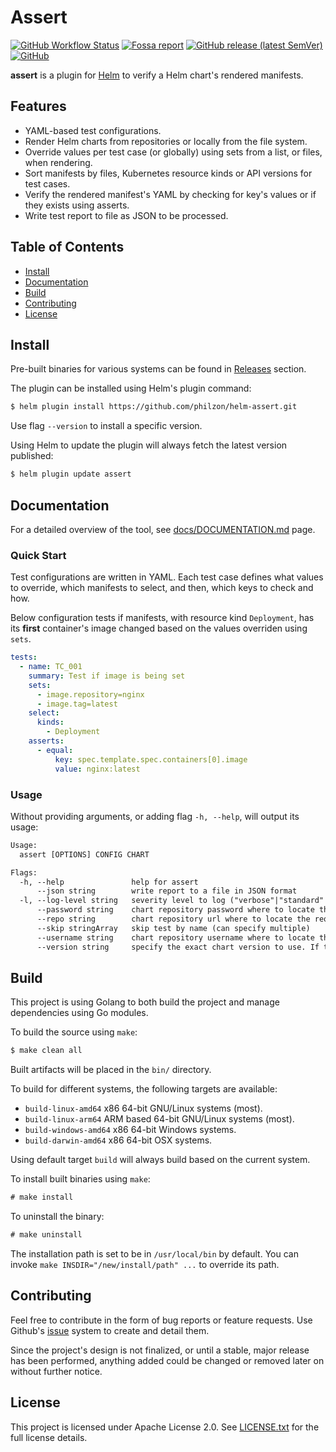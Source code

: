 # Assert

[![GitHub Workflow Status](https://img.shields.io/github/workflow/status/philzon/helm-assert/CI?style=flat)](https://github.com/philzon/helm-assert/actions?query=workflow%3ACI)
[![Fossa report](https://app.fossa.com/api/projects/git%2Bgithub.com%2Fphilzon%2Fhelm-assert.svg?type=shield)](https://app.fossa.com/projects/git%2Bgithub.com%2Fphilzon%2Fhelm-assert)
[![GitHub release (latest SemVer)](https://img.shields.io/github/v/release/philzon/helm-assert?style=flat)](https://github.com/philzon/helm-assert/releases)
[![GitHub](https://img.shields.io/github/license/philzon/helm-assert?style=flat)](https://github.com/philzon/helm-assert/blob/master/LICENSE)

**assert** is a plugin for [Helm](https://github.com/helm/helm) to verify a Helm chart's rendered manifests.

## Features

- YAML-based test configurations.
- Render Helm charts from repositories or locally from the file system.
- Override values per test case (or globally) using sets from a list, or files, when rendering.
- Sort manifests by files, Kubernetes resource kinds or API versions for test cases.
- Verify the rendered manifest's YAML by checking for key's values or if they exists using asserts.
- Write test report to file as JSON to be processed.

## Table of Contents

- [Install](#install)
- [Documentation](#documentation)
- [Build](#build)
- [Contributing](#contributing)
- [License](#license)

## Install

Pre-built binaries for various systems can be found in [Releases](https://github.com/philzon/helm-assert/releases) section.

The plugin can be installed using Helm's plugin command:

```txt
$ helm plugin install https://github.com/philzon/helm-assert.git
```

Use flag `--version` to install a specific version.

Using Helm to update the plugin will always fetch the latest version published:

```txt
$ helm plugin update assert
```

## Documentation

For a detailed overview of the tool, see [docs/DOCUMENTATION.md](./docs/DOCUMENTATION.md) page.

### Quick Start

Test configurations are written in YAML.
Each test case defines what values to override, which manifests to select, and then, which keys to check and how.

Below configuration tests if manifests, with resource kind `Deployment`, has its **first** container's image changed based on the values overriden using `sets`.

```yaml
tests:
  - name: TC_001
    summary: Test if image is being set
    sets:
      - image.repository=nginx
      - image.tag=latest
    select:
      kinds:
        - Deployment
    asserts:
      - equal:
          key: spec.template.spec.containers[0].image
          value: nginx:latest
```

### Usage

Without providing arguments, or adding flag `-h, --help`, will output its usage:

```txt
Usage:
  assert [OPTIONS] CONFIG CHART

Flags:
  -h, --help               help for assert
      --json string        write report to a file in JSON format
  -l, --log-level string   severity level to log ("verbose"|"standard"|"quiet"|"none") (default "standard")
      --password string    chart repository password where to locate the requested chart
      --repo string        chart repository url where to locate the requested chart
      --skip stringArray   skip test by name (can specify multiple)
      --username string    chart repository username where to locate the requested chart
      --version string     specify the exact chart version to use. If this is not specified, the latest version is used
```

## Build

This project is using Golang to both build the project and manage dependencies using Go modules.

To build the source using `make`:

```txt
$ make clean all
```

Built artifacts will be placed in the `bin/` directory.

To build for different systems, the following targets are available:

- `build-linux-amd64` x86 64-bit GNU/Linux systems (most).
- `build-linux-arm64` ARM based 64-bit GNU/Linux systems (most).
- `build-windows-amd64` x86 64-bit Windows systems.
- `build-darwin-amd64` x86 64-bit OSX systems.

Using default target `build` will always build based on the current system.

To install built binaries using `make`:

```txt
# make install
```

To uninstall the binary:

```txt
# make uninstall
```

The installation path is set to be in `/usr/local/bin` by default.
You can invoke `make INSDIR="/new/install/path" ...` to override its path.

## Contributing

Feel free to contribute in the form of bug reports or feature requests.
Use Github's [issue](https://github.com/philzon/helm-assert/issues) system to create and detail them.

Since the project's design is not finalized, or until a stable, major release has been performed, anything added could be changed or removed later on without further notice.

## License

This project is licensed under Apache License 2.0.
See [LICENSE.txt](LICENSE.txt) for the full license details.
